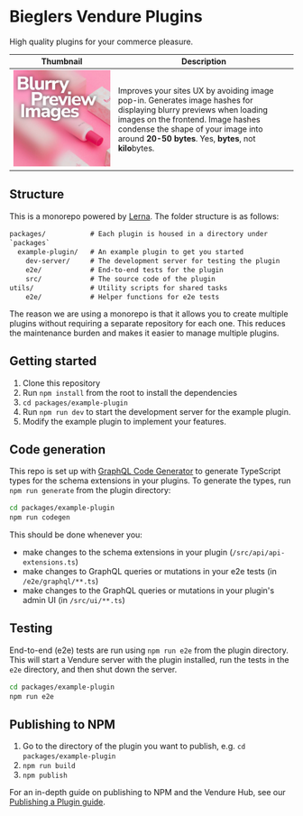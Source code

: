 # Bieglers Vendure Plugins

High quality plugins for your commerce pleasure.

| Thumbnail                                                                                                                                   | Description                                                                                                                                                                                                                                               |
| ------------------------------------------------------------------------------------------------------------------------------------------- | --------------------------------------------------------------------------------------------------------------------------------------------------------------------------------------------------------------------------------------------------------- |
| [![thumbnail blurry image previews](./packages/blurry-image-lazy-loading/assets/thumbnail_1x1.jpeg)](./packages/blurry-image-lazy-loading/) | Improves your sites UX by avoiding image pop-in. Generates image hashes for displaying blurry previews when loading images on the frontend. Image hashes condense the shape of your image into around **20-50 bytes**. Yes, **bytes**, not **kilo**bytes. |

## Structure

This is a monorepo powered by [Lerna](https://lerna.js.org/). The folder structure is as follows:

```
packages/           # Each plugin is housed in a directory under `packages`
  example-plugin/   # An example plugin to get you started
    dev-server/     # The development server for testing the plugin
    e2e/            # End-to-end tests for the plugin
    src/            # The source code of the plugin  
utils/              # Utility scripts for shared tasks
    e2e/            # Helper functions for e2e tests
```

The reason we are using a monorepo is that it allows you to create multiple plugins without requiring a separate 
repository for each one. This reduces the maintenance burden and makes it easier to manage multiple plugins.

## Getting started

1. Clone this repository
2. Run `npm install` from the root to install the dependencies
3. `cd packages/example-plugin`
4. Run `npm run dev` to start the development server for the example plugin.
5. Modify the example plugin to implement your features.

## Code generation

This repo is set up with [GraphQL Code Generator](https://www.graphql-code-generator.com/) to generate TypeScript types
for the schema extensions in your plugins. To generate the types, run `npm run generate` from the plugin directory:

```bash
cd packages/example-plugin
npm run codegen
```

This should be done whenever you:

- make changes to the schema extensions in your plugin (`/src/api/api-extensions.ts`)
- make changes to GraphQL queries or mutations in your e2e tests (in `/e2e/graphql/**.ts`)
- make changes to the GraphQL queries or mutations in your plugin's admin UI (in `/src/ui/**.ts`)

## Testing

End-to-end (e2e) tests are run using `npm run e2e` from the plugin directory. This will start a Vendure server with the
plugin installed, run the tests in the `e2e` directory, and then shut down the server.

```bash
cd packages/example-plugin
npm run e2e
```

## Publishing to NPM

1. Go to the directory of the plugin you want to publish, e.g. `cd packages/example-plugin`
2. `npm run build`
3. `npm publish`

For an in-depth guide on publishing to NPM and the Vendure Hub,
see our [Publishing a Plugin guide](https://docs.vendure.io/guides/how-to/publish-plugin/).

